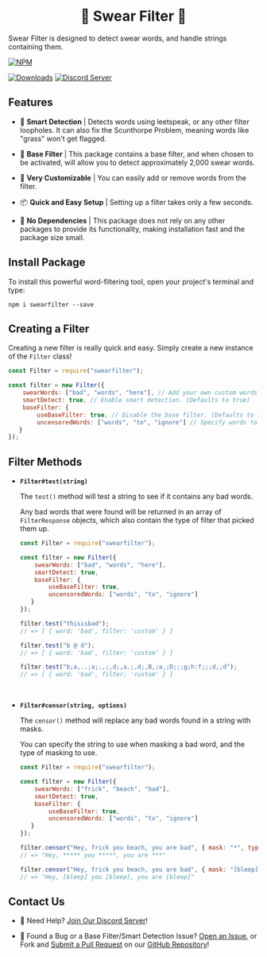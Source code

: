 <h1 align="center">
🤬 Swear Filter 🤬
</h1>

Swear Filter is designed to detect swear words, and handle strings containing them.

[![NPM](https://nodei.co/npm/swearfilter.png)](https://npmjs.com/package/swearfilter)

[![Downloads](https://img.shields.io/npm/dt/swearfilter?logo=npm&style=flat-square)](https://npmjs.com/package/swearfilter) [![Discord Server](https://img.shields.io/discord/667479986214666272?logo=discord&logoColor=white&style=flat-square)](https://discord.gg/P2g24jp)

## Features

- 🧠 <b>Smart Detection</b> | Detects words using leetspeak, or any other filter loopholes. It can also fix the Scunthorpe Problem, meaning words like "grass" won't get flagged.

- 💬 <b>Base Filter</b> | This package contains a base filter, and when chosen to be activated, will allow you to detect approximately 2,000 swear words.

- 📝 <b>Very Customizable</b> | You can easily add or remove words from the filter.

- 📦 <b>Quick and Easy Setup</b> | Setting up a filter takes only a few seconds.

- 🚫 <b>No Dependencies</b> | This package does not rely on any other packages to provide its functionality, making installation fast and the package size small.

## Install Package

To install this powerful word-filtering tool, open your project's terminal and type:

`npm i swearfilter --save`

## Creating a Filter

Creating a new filter is really quick and easy. Simply create a new instance of the `Filter` class!

```js
const Filter = require("swearfilter");

const filter = new Filter({
    swearWords: ["bad", "words", "here"], // Add your own custom words here.
    smartDetect: true, // Enable smart detection. (Defaults to true)
    baseFilter: {
        useBaseFilter: true, // Disable the base filter. (Defaults to false)
        uncensoredWords: ["words", "to", "ignore"] // Specify words to ignore here.
   }
});
```

## Filter Methods

- **`Filter#test(string)`**

    The `test()` method will test a string to see if it contains any bad words.
    
    Any bad words that were found will be returned in an array of `FilterResponse` objects, which also contain the type of filter that picked them up.

    ```js
    const Filter = require("swearfilter");

    const filter = new Filter({
        swearWords: ["bad", "words", "here"],
        smartDetect: true,
        baseFilter: {
            useBaseFilter: true,
            uncensoredWords: ["words", "to", "ignore"]
       }
    });

    filter.test("thisisbad");
    // => [ { word: 'bad', filter: 'custom' } ]

    filter.test("b @ d");
    // => [ { word: 'bad', filter: 'custom' } ]

    filter.test("b;a,..;a;.,;,d;,a.;,d;,B,;a,;D;;;g;h:f;;;d,;d");
    // => [ { word: 'bad', filter: 'custom' } ]
    ```
    <br>
- **`Filter#censor(string, options)`**

    The `censor()` method will replace any bad words found in a string with masks.

    You can specify the string to use when masking a bad word, and the type of masking to use.

    ```js
    const Filter = require("swearfilter");

    const filter = new Filter({
        swearWords: ["frick", "beach", "bad"],
        smartDetect: true,
        baseFilter: {
            useBaseFilter: true,
            uncensoredWords: ["words", "to", "ignore"]
       }
    });

    filter.censor("Hey, frick you beach, you are bad", { mask: "*", type: "character" }); // Censors all characters in bad words with "*".
    // => "Hey, ***** you *****, you are ***"

    filter.censor("Hey, frick you beach, you are bad", { mask: "[bleep]", type: "word" }); // Censors all words in bad words with "[bleep]".
    // => "Hey, [bleep] you [bleep], you are [bleep]"
    ```


## Contact Us

- 👋 Need Help? [Join Our Discord Server](https://discord.gg/P2g24jp)!

- 👾 Found a Bug or a Base Filter/Smart Detection Issue? [Open an Issue](https://github.com/WillTDA/Node-Swearfilter/issues), or Fork and [Submit a Pull Request](https://github.com/WillTDA/Node-Swearfilter/pulls) on our [GitHub Repository](https://github.com/WillTDA/Node-Swearfilter)!
